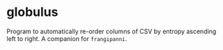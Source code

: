 # globulus
Program to automatically re-order columns of CSV by entropy ascending left to right. A companion for `frangipanni`.
